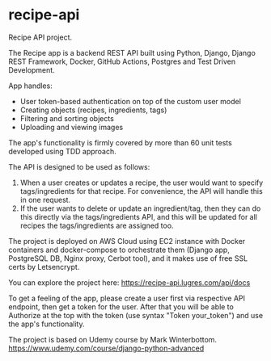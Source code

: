# recipe-api
Recipe API project. 

The Recipe app is a backend REST API built using Python, Django, Django REST Framework, Docker, GitHub Actions, Postgres and Test Driven Development.

App handles:
 - User token-based authentication on top of the custom user model
 - Creating objects (recipes, ingredients, tags)
 - Filtering and sorting objects
 - Uploading and viewing images

The app's functionality is firmly covered by more than 60 unit tests developed using TDD approach.

The API is designed to be used as follows:
1) When a user creates or updates a recipe, the user would want to specify tags/ingredients for that recipe. For convenience, the API will handle this in one request. 
2) If the user wants to delete or update an ingredient/tag, then they can do this directly via the tags/ingredients API, and this will be updated for all recipes the tags/ingredients are assigned too.

The project is deployed on AWS Cloud using EC2 instance with Docker containers and docker-compose to orchestrate them (Django app, PostgreSQL DB, Nginx proxy, Cerbot tool), and it makes use of free SSL certs by Letsencrypt. 

You can explore the project here:
https://recipe-api.lugres.com/api/docs

To get a feeling of the app, please create a user first via respective API endpoint, then get a token for the user. After that you will be able to Authorize at the top with the token (use syntax "Token your_token") and use the app's functionality. 

The project is based on Udemy course by Mark Winterbottom.
https://www.udemy.com/course/django-python-advanced
